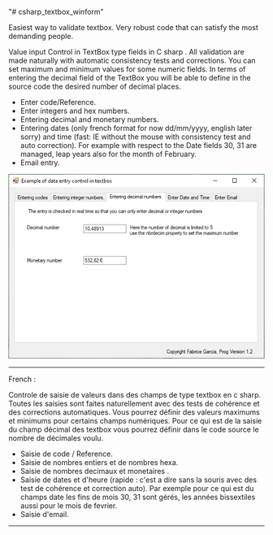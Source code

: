 "# csharp_textbox_winform" 


Easiest way to validate textbox. Very robust code that can satisfy the most demanding people.

Value input Control in TextBox type fields in C sharp . All validation are made naturally with automatic consistency tests and corrections. 
You can set maximum and minimum values for some numeric fields. 
In terms of entering the decimal field of the TextBox you will be able to define in the source code the desired number of decimal places.

- Enter code/Reference.
- Enter integers and hex numbers. 
- Entering decimal and monetary numbers.
- Entering dates (only french format for now dd/mm/yyyy, english later sorry) and time (fast: IE without the mouse with consistency test and auto correction). 
For example with respect to the Date fields 30, 31 are managed, leap years also for the month of February. 
- Email entry. 

<p align="center">
  <img src="https://github.com/Fab2bprog/csharp-textbox-winform/blob/master/screenshoot/screenshoot.PNG" width="650" title="Exemple chsarp screenshot 1">
 </p>
 

-------------------------------
French :

Controle de saisie de valeurs dans des champs de type textbox en c sharp. Toutes les saisies sont faites naturellement avec des tests de cohérence et des corrections automatiques. Vous pourrez définir des valeurs maximums et minimums pour certains champs numériques. 
Pour ce qui est de la saisie du champ décimal des textbox vous pourrez définir dans le code source le nombre de décimales voulu. 
- Saisie de code / Reference. 
- Saisie de nombres entiers et de nombres hexa. 
- Saisie de nombres decimaux et monetaires . 
- Saisie de dates et d'heure (rapide : c'est a dire sans la souris avec des test de cohérence et correction auto). 
Par exemple pour ce qui est du champs date les fins de mois 30, 31 sont gérés, les années bissextiles aussi pour le mois de fevrier. 
- Saisie d'email. 

-------------------------------

